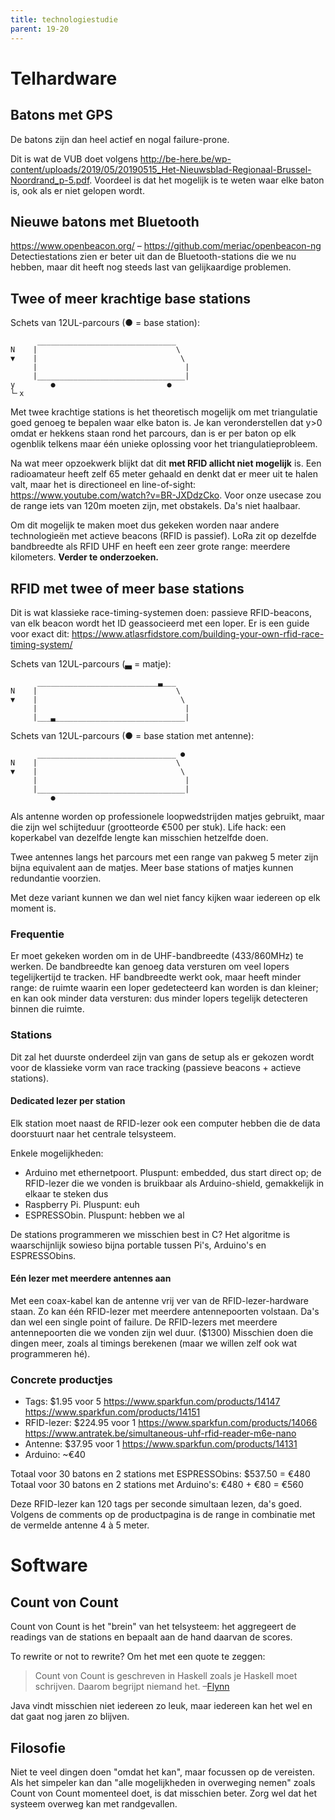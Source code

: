 ```yaml
---
title: technologiestudie
parent: 19-20
---
```


# Telhardware

## Batons met GPS
De batons zijn dan heel actief en nogal failure-prone.

Dit is wat de VUB doet volgens http://be-here.be/wp-content/uploads/2019/05/20190515_Het-Nieuwsblad-Regionaal-Brussel-Noordrand_p-5.pdf. Voordeel is dat het mogelijk is te weten waar elke baton is, ook als er niet gelopen wordt.

## Nieuwe batons met Bluetooth
https://www.openbeacon.org/ – https://github.com/meriac/openbeacon-ng
Detectiestations zien er beter uit dan de Bluetooth-stations die we nu hebben, maar dit heeft nog steeds last van gelijkaardige problemen.

## Twee of meer krachtige base stations
Schets van 12UL-parcours (● = base station):
```
      _______________________________
N    |                               \
▼    |                                \
     |                                 |
     |_________________________________|
y        ●                         ●
└╴x
```

Met twee krachtige stations is het theoretisch mogelijk om met triangulatie goed genoeg te bepalen waar elke baton is. Je kan veronderstellen dat y>0 omdat er hekkens staan rond het parcours, dan is er per baton op elk ogenblik telkens maar één unieke oplossing voor het triangulatieprobleem.

Na wat meer opzoekwerk blijkt dat dit **met RFID allicht niet mogelijk** is. Een radioamateur heeft zelf 65 meter gehaald en denkt dat er meer uit te halen valt, maar het is directioneel en line-of-sight: https://www.youtube.com/watch?v=BR-JXDdzCko. Voor onze usecase zou de range iets van 120m moeten zijn, met obstakels. Da's niet haalbaar.

Om dit mogelijk te maken moet dus gekeken worden naar andere technologieën met actieve beacons (RFID is passief). LoRa zit op dezelfde bandbreedte als RFID UHF en heeft een zeer grote range: meerdere kilometers. **Verder te onderzoeken.**

## RFID met twee of meer base stations
Dit is wat klassieke race-timing-systemen doen: passieve RFID-beacons, van elk beacon wordt het ID geassocieerd met een loper. Er is een guide voor exact dit: https://www.atlasrfidstore.com/building-your-own-rfid-race-timing-system/

Schets van 12UL-parcours (▃ = matje):
```
      ___________________________▃___
N    |                               \
▼    |                                \
     |                                 |
     |___▃_____________________________|
```

Schets van 12UL-parcours (● = base station met antenne):
```
      _______________________________ ●
N    |                               \
▼    |                                \
     |                                 |
     |_________________________________|
         ●
```

Als antenne worden op professionele loopwedstrijden matjes gebruikt, maar die zijn wel schijteduur (grootteorde €500 per stuk). Life hack: een koperkabel van dezelfde lengte kan misschien hetzelfde doen.

Twee antennes langs het parcours met een range van pakweg 5 meter zijn bijna equivalent aan de matjes. Meer base stations of matjes kunnen redundantie voorzien.

Met deze variant kunnen we dan wel niet fancy kijken waar iedereen op elk moment is.

### Frequentie
Er moet gekeken worden om in de UHF-bandbreedte (433/860MHz) te werken. De bandbreedte kan genoeg data versturen om veel lopers tegelijkertijd te tracken. HF bandbreedte werkt ook, maar heeft minder range: de ruimte waarin een loper gedetecteerd kan worden is dan kleiner; en kan ook minder data versturen: dus minder lopers tegelijk detecteren binnen die ruimte.

### Stations
Dit zal het duurste onderdeel zijn van gans de setup als er gekozen wordt voor de klassieke vorm van race tracking (passieve beacons + actieve stations).

#### Dedicated lezer per station
Elk station moet naast de RFID-lezer ook een computer hebben die de data doorstuurt naar het centrale telsysteem.

Enkele mogelijkheden:

* Arduino met ethernetpoort. Pluspunt: embedded, dus start direct op; de RFID-lezer die we vonden is bruikbaar als Arduino-shield, gemakkelijk in elkaar te steken dus
* Raspberry Pi. Pluspunt: euh
* ESPRESSObin. Pluspunt: hebben we al

De stations programmeren we misschien best in C? Het algoritme is waarschijnlijk sowieso bijna portable tussen Pi's, Arduino's en ESPRESSObins.

#### Eén lezer met meerdere antennes aan
Met een coax-kabel kan de antenne vrij ver van de RFID-lezer-hardware staan. Zo kan één RFID-lezer met meerdere antennepoorten volstaan. Da's dan wel een single point of failure. De RFID-lezers met meerdere antennepoorten die we vonden zijn wel duur. ($1300) Misschien doen die dingen meer, zoals al timings berekenen (maar we willen zelf ook wat programmeren hé).

### Concrete productjes

* Tags:         $1.95 voor 5 https://www.sparkfun.com/products/14147 https://www.sparkfun.com/products/14151
* RFID-lezer: $224.95 voor 1 https://www.sparkfun.com/products/14066 https://www.antratek.be/simultaneous-uhf-rfid-reader-m6e-nano
* Antenne:     $37.95 voor 1 https://www.sparkfun.com/products/14131
* Arduino:    ~€40

Totaal voor 30 batons en 2 stations met ESPRESSObins: $537.50 = €480
Totaal voor 30 batons en 2 stations met Arduino's: €480 + €80 = €560

Deze RFID-lezer kan 120 tags per seconde simultaan lezen, da's goed. Volgens de comments op de productpagina is de range in combinatie met de vermelde antenne 4 à 5 meter.

# Software

## Count von Count
Count von Count is het "brein" van het telsysteem: het aggregeert de readings van de stations en bepaalt aan de hand daarvan de scores.

To rewrite or not to rewrite? Om het met een quote te zeggen:

> Count von Count is geschreven in Haskell zoals je Haskell moet schrijven. Daarom begrijpt niemand het.
> –[Flynn](https://mattermore.zeus.gent/quotes.html#2019-08-08_22:07:43)

Java vindt misschien niet iedereen zo leuk, maar iedereen kan het wel en dat gaat nog jaren zo blijven.

## Filosofie
Niet te veel dingen doen "omdat het kan", maar focussen op de vereisten. Als het simpeler kan dan "alle mogelijkheden in overweging nemen" zoals Count von Count momenteel doet, is dat misschien beter. Zorg wel dat het systeem overweg kan met randgevallen.
